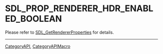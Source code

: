 # SDL_PROP_RENDERER_HDR_ENABLED_BOOLEAN

Please refer to [SDL_GetRendererProperties](SDL_GetRendererProperties) for details.

----
[CategoryAPI](CategoryAPI), [CategoryAPIMacro](CategoryAPIMacro)

